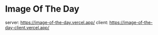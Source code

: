 # Image Of The Day

<!--
"react-google-login": "^5.2.2",
 -->

server: https://image-of-the-day.vercel.app/
client: https://image-of-the-day-client.vercel.app/
